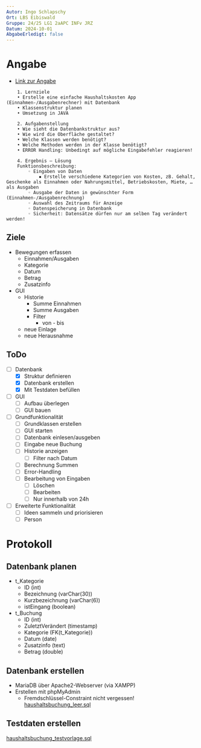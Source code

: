 ```yaml
---
Autor: Ingo Schlapschy
Ort: LBS Eibiswald
Gruppe: 24/25 LG1 2aAPC INFv JRZ
Datum: 2024-10-01
AbgabeErledigt: false
---
```

# Angabe
- [Link zur Angabe](https://www.eduvidual.at/mod/assign/view.php?id=6290148)
```
    1. Lernziele
    • Erstelle eine einfache Haushaltskosten App (Einnahmen-/Ausgabenrechner) mit Datenbank
    • Klassenstruktur planen
    • Umsetzung in JAVA

    2. Aufgabenstellung
    • Wie sieht die Datenbankstruktur aus?
    • Wie wird die Oberfläche gestaltet?
    • Welche Klassen werden benötigt?
    • Welche Methoden werden in der Klasse benötigt?
    • ERROR Handling: Unbedingt auf mögliche Eingabefehler reagieren!
    
    4. Ergebnis – Lösung
    Funktionsbeschreibung: 
        ◦ Eingaben von Daten 
            ▪ Erstelle verschiedene Kategorien von Kosten, zB. Gehalt, Geschenke als Einnahmen oder Nahrungsmittel, Betriebskosten, Miete, … als Ausgaben
        ◦ Ausgabe der Daten in gewünschter Form (Einnahmen-/Ausgabenrechnung)
        ◦ Auswahl des Zeitraums für Anzeige
        ◦ Datenspeicherung in Datenbank
        ◦ Sicherheit: Datensätze dürfen nur am selben Tag verändert werden!
```

## Ziele
- Bewegungen erfassen
  - Einnahmen/Ausgaben
  - Kategorie
  - Datum
  - Betrag
  - Zusatzinfo
- GUI
  - Historie
    - Summe Einnahmen
    - Summe Ausgaben
    - Filter
      - von - bis
  - neue Einlage
  - neue Herausnahme
## ToDo
- [ ] Datenbank
  - [X] Struktur definieren
  - [X] Datenbank erstellen
  - [X] Mit Testdaten befüllen
- [ ] GUI
  - [ ] Aufbau überlegen
  - [ ] GUI bauen
- [ ] Grundfunktionalität
  - [ ] Grundklassen erstellen
  - [ ] GUI starten
  - [ ] Datenbank einlesen/ausgeben
  - [ ] Eingabe neue Buchung
  - [ ] Historie anzeigen
    - [ ] Filter nach Datum
  - [ ] Berechnung Summen
  - [ ] Error-Handling
  - [ ] Bearbeitung von Eingaben
    - [ ] Löschen
    - [ ] Bearbeiten
    - [ ] Nur innerhalb von 24h
- [ ] Erweiterte Funktionalität
  - [ ] Ideen sammeln und priorisieren
  - [ ] Person
# Protokoll
## Datenbank planen
- t_Kategorie
  - ID (int)
  - Bezeichnung (varChar(30))
  - Kurzbezeichnung (varChar(6))
  - istEingang (boolean)
- t_Buchung
  - ID (int)
  - ZuletztVerändert (timestamp)
  - Kategorie (FK(t_Kategorie))
  - Datum (date)
  - Zusatzinfo (text)
  - Betrag (double)
## Datenbank erstellen
- MariaDB über Apache2-Webserver (via XAMPP)
- Erstellen mit phpMyAdmin
  - Fremdschlüssel-Constraint nicht vergessen!
[haushaltsbuchung_leer.sql](..%2FextraFiles%2Fhaushaltsbuchung_leer.sql)
## Testdaten erstellen
[haushaltsbuchung_testvorlage.sql](..%2FextraFiles%2Fhaushaltsbuchung_testvorlage.sql)


